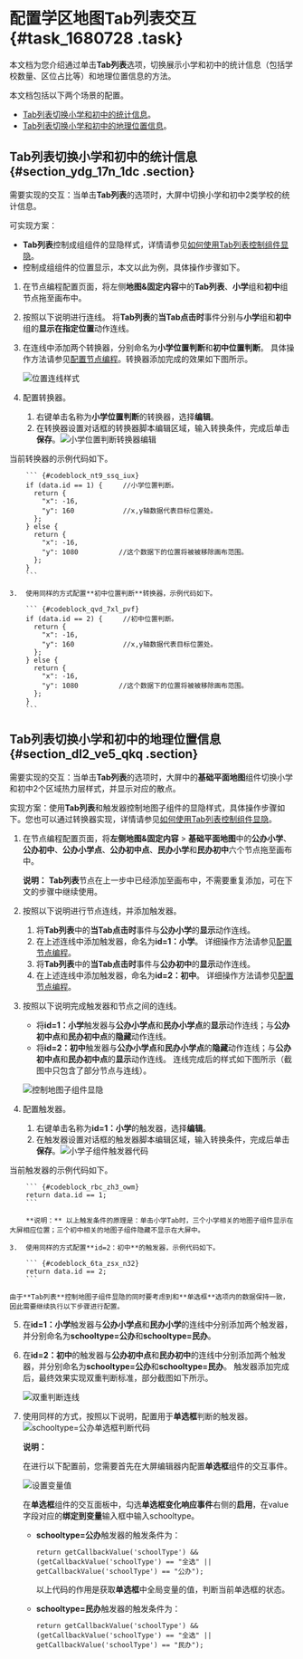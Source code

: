 # 配置学区地图Tab列表交互 {#task_1680728 .task}

本文档为您介绍通过单击**Tab列表**选项，切换展示小学和初中的统计信息（包括学校数量、区位占比等）和地理位置信息的方法。

本文档包括以下两个场景的配置。

-   [Tab列表切换小学和初中的统计信息](#section_ydg_17n_1dc)。
-   [Tab列表切换小学和初中的地理位置信息](#section_dl2_ve5_qkq)。

## Tab列表切换小学和初中的统计信息 {#section_ydg_17n_1dc .section}

需要实现的交互：当单击**Tab列表**的选项时，大屏中切换小学和初中2类学校的统计信息。

可实现方案：

-   **Tab列表**控制成组组件的显隐样式，详情请参见[如何使用Tab列表控制组件显隐](../../../../cn.zh-CN/节点编程使用说明/常见问题/如何使用Tab列表控制组件显隐.md#)。
-   控制成组组件的位置显示，本文以此为例，具体操作步骤如下。

1.  在节点编程配置页面，将左侧**地图&固定内容**中的**Tab列表**、**小学**组和**初中**组节点拖至画布中。
2.  按照以下说明进行连线。 将**Tab列表**的**当Tab点击时**事件分别与**小学**组和**初中**组的**显示在指定位置**动作连线。
3.  在连线中添加两个转换器，分别命名为**小学位置判断**和**初中位置判断**。 具体操作方法请参见[配置节点编程](../../../../cn.zh-CN/节点编程使用说明/配置节点编程.md#)。转换器添加完成的效果如下图所示。

    ![位置连线样式](http://static-aliyun-doc.oss-cn-hangzhou.aliyuncs.com/assets/img/1240656/156592484554669_zh-CN.png)

4.  配置转换器。 
    1.  右键单击名称为**小学位置判断**的转换器，选择**编辑**。
    2.  在转换器设置对话框的转换器脚本编辑区域，输入转换条件，完成后单击**保存**。![小学位置判断转换器编辑](http://static-aliyun-doc.oss-cn-hangzhou.aliyuncs.com/assets/img/1240656/156592484554670_zh-CN.png)

 当前转换器的示例代码如下。

        ``` {#codeblock_nt9_ssq_iux}
        if (data.id == 1) {     //小学位置判断。
          return {
            "x": -16,
            "y": 160            //x,y轴数据代表目标位置处。
          };
        } else {
          return {
            "x": -16,
            "y": 1080          //这个数据下的位置将被被移除画布范围。
          };
        }
        ```

    3.  使用同样的方式配置**初中位置判断**转换器，示例代码如下。 

        ``` {#codeblock_qvd_7xl_pvf}
        if (data.id == 2) {     //初中位置判断。
          return {
            "x": -16,
            "y": 160            //x,y轴数据代表目标位置处。
          };
        } else {
          return {
            "x": -16,
            "y": 1080          //这个数据下的位置将被被移除画布范围。
          };
        }
        ```


## Tab列表切换小学和初中的地理位置信息 {#section_dl2_ve5_qkq .section}

需要实现的交互：当单击**Tab列表**的选项时，大屏中的**基础平面地图**组件切换小学和初中2个区域热力层样式，并显示对应的散点。

实现方案：使用**Tab列表**和触发器控制地图子组件的显隐样式，具体操作步骤如下。您也可以通过转换器实现，详情请参见[如何使用Tab列表控制组件显隐](../../../../cn.zh-CN/节点编程使用说明/常见问题/如何使用Tab列表控制组件显隐.md#)。

1.  在节点编程配置页面，将**左侧地图&固定内容** \> **基础平面地图**中的**公办小学**、**公办初中**、**公办小学点**、**公办初中点**、**民办小学**和**民办初中**六个节点拖至画布中。 

    **说明：** **Tab列表**节点在上一步中已经添加至画布中，不需要重复添加，可在下文的步骤中继续使用。

2.  按照以下说明进行节点连线，并添加触发器。 
    1.  将**Tab列表**中的**当Tab点击时**事件与**公办小学**的**显示**动作连线。
    2.  在上述连线中添加触发器，命名为**id=1：小学**。 详细操作方法请参见[配置节点编程](../../../../cn.zh-CN/节点编程使用说明/配置节点编程.md#)。
    3.  将**Tab列表**中的**当Tab点击时**事件与**公办初中**的**显示**动作连线。
    4.  在上述连线中添加触发器，命名为**id=2：初中**。 详细操作方法请参见[配置节点编程](../../../../cn.zh-CN/节点编程使用说明/配置节点编程.md#)。
3.  按照以下说明完成触发器和节点之间的连线。 

    -   将**id=1：小学**触发器与**公办小学点**和**民办小学点**的**显示**动作连线；与**公办初中点**和**民办初中点**的**隐藏**动作连线。
    -   将**id=2：初中**触发器与**公办小学点**和**民办小学点**的**隐藏**动作连线；与**公办初中点**和**民办初中点**的**显示**动作连线。
    连线完成后的样式如下图所示（截图中只包含了部分节点与连线）。

    ![控制地图子组件显隐](http://static-aliyun-doc.oss-cn-hangzhou.aliyuncs.com/assets/img/1240656/156592484554711_zh-CN.png)

4.  配置触发器。 

    1.  右键单击名称为**id=1：小学**的触发器，选择**编辑**。
    2.  在触发器设置对话框的触发器脚本编辑区域，输入转换条件，完成后单击**保存**。![小学子组件触发器代码](http://static-aliyun-doc.oss-cn-hangzhou.aliyuncs.com/assets/img/1240656/156592484554718_zh-CN.png)

 当前触发器的示例代码如下。

        ``` {#codeblock_rbc_zh3_owm}
        return data.id == 1;
        ```

        **说明：** 以上触发条件的原理是：单击小学Tab时，三个小学相关的地图子组件显示在大屏相应位置；三个初中相关的地图子组件隐藏不显示在大屏中。

    3.  使用同样的方式配置**id=2：初中**的触发器，示例代码如下。 

        ``` {#codeblock_6ta_zsx_n32}
        return data.id == 2;
        ```

    由于**Tab列表**控制地图子组件显隐的同时要考虑到和**单选框**选项内的数据保持一致，因此需要继续执行以下步骤进行配置。

5.  在**id=1：小学**触发器与**公办小学点**和**民办小学**的连线中分别添加两个触发器，并分别命名为**schooltype=公办**和**schooltype=民办**。
6.  在**id=2：初中**的触发器与**公办初中点**和**民办初中**的连线中分别添加两个触发器，并分别命名为**schooltype=公办**和**schooltype=民办**。 触发器添加完成后，最终效果实现双重判断标准，部分截图如下所示。

    ![双重判断连线](http://static-aliyun-doc.oss-cn-hangzhou.aliyuncs.com/assets/img/1240656/156592484554805_zh-CN.png)

7.  使用同样的方式，按照以下说明，配置用于**单选框**判断的触发器。![schooltype=公办单选框判断代码](http://static-aliyun-doc.oss-cn-hangzhou.aliyuncs.com/assets/img/1240656/156592484654806_zh-CN.png)

 

    **说明：** 

    在进行以下配置前，您需要首先在大屏编辑器内配置**单选框**组件的交互事件。

    ![设置变量值](http://static-aliyun-doc.oss-cn-hangzhou.aliyuncs.com/assets/img/1240656/156592484654809_zh-CN.png)

    在**单选框**组件的交互面板中，勾选**单选框变化响应事件**右侧的**启用**，在value字段对应的**绑定到变量**输入框中输入schooltype。

    -   **schooltype=公办**触发器的触发条件为：

        ``` {#codeblock_tna_4gl_vfd}
        return getCallbackValue('schoolType') && (getCallbackValue('schoolType') == "全选" || getCallbackValue('schoolType') == "公办"); 
        ```

        以上代码的作用是获取**单选框**中全局变量的值，判断当前单选框的状态。

    -   **schooltype=民办**触发器的触发条件为：

        ``` {#codeblock_4sm_xms_pxt}
        return getCallbackValue('schoolType') && (getCallbackValue('schoolType') == "全选" || getCallbackValue('schoolType') == "民办"); 
        ```


